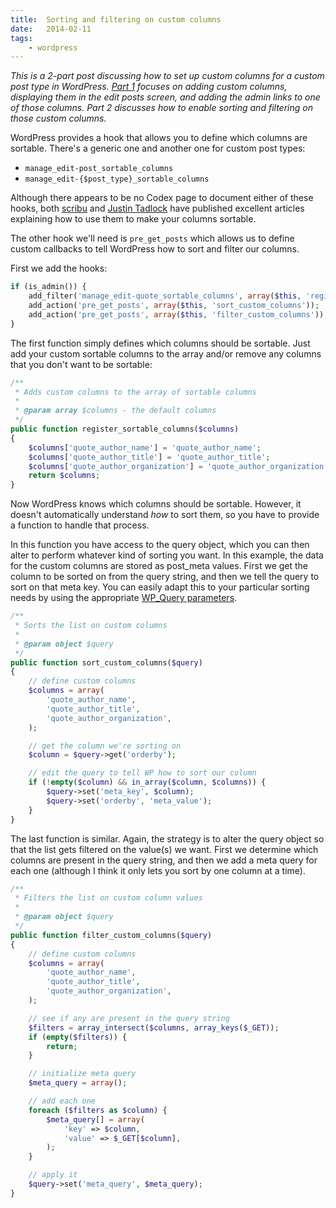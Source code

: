 ```yaml
---
title:  Sorting and filtering on custom columns
date:   2014-02-11
tags:
    - wordpress
---
```


*This is a 2-part post discussing how to set up custom columns for a custom post type in WordPress. [Part 1](/blog/adding-custom-columns-including-the-admin-links) focuses on adding custom columns, displaying them in the edit posts screen, and adding the admin links to one of those columns. Part 2 discusses how to enable sorting and filtering on those custom columns.*

WordPress provides a hook that allows you to define which columns are sortable. There's a generic one and another one for custom post types:

* `manage_edit-post_sortable_columns`
* `manage_edit-{$post_type}_sortable_columns`

Although there appears to be no Codex page to document either of these hooks, both <a href="http://scribu.net/wordpress/custom-sortable-columns.html" target="_blank">scribu</a> and <a href="http://justintadlock.com/archives/2011/06/27/custom-columns-for-custom-post-types" target="_blank">Justin Tadlock</a> have published excellent articles explaining how to use them to make your columns sortable.

The other hook we'll need is `pre_get_posts` which allows us to define custom callbacks to tell WordPress how to sort and filter our columns.

First we add the hooks:

```php
if (is_admin()) {
    add_filter('manage_edit-quote_sortable_columns', array($this, 'register_sortable_columns'));
    add_action('pre_get_posts', array($this, 'sort_custom_columns'));
    add_action('pre_get_posts', array($this, 'filter_custom_columns'));
}
```

The first function simply defines which columns should be sortable. Just add your custom sortable columns to the array and/or remove any columns that you don't want to be sortable:

```php
/**
 * Adds custom columns to the array of sortable columns
 *
 * @param array $columns - the default columns
 */
public function register_sortable_columns($columns)
{
    $columns['quote_author_name'] = 'quote_author_name';
    $columns['quote_author_title'] = 'quote_author_title';
    $columns['quote_author_organization'] = 'quote_author_organization';
    return $columns;
}
```

Now WordPress knows which columns should be sortable. However, it doesn't automatically understand *how* to sort them, so you have to provide a function to handle that process.

In this function you have access to the query object, which you can then alter to perform whatever kind of sorting you want. In this example, the data for the custom columns are stored as post_meta values. First we get the column to be sorted on from the query string, and then we tell the query to sort on that meta key. You can easily adapt this to your particular sorting needs by using the appropriate <a href="http://codex.wordpress.org/Class_Reference/WP_Query#Parameters" target="_blank">WP_Query parameters</a>.

```php
/**
 * Sorts the list on custom columns
 *
 * @param object $query
 */
public function sort_custom_columns($query)
{
    // define custom columns
    $columns = array(
        'quote_author_name',
        'quote_author_title',
        'quote_author_organization',
    );

    // get the column we're sorting on
    $column = $query->get('orderby');

    // edit the query to tell WP how to sort our column
    if (!empty($column) && in_array($column, $columns)) {
        $query->set('meta_key', $column);
        $query->set('orderby', 'meta_value');
    }
}
```

The last function is similar. Again, the strategy is to alter the query object so that the list gets filtered on the value(s) we want. First we determine which columns are present in the query string, and then we add a meta query for each one (although I think it only lets you sort by one column at a time).

```php
/**
 * Filters the list on custom column values
 *
 * @param object $query
 */
public function filter_custom_columns($query)
{
    // define custom columns
    $columns = array(
        'quote_author_name',
        'quote_author_title',
        'quote_author_organization',
    );

    // see if any are present in the query string
    $filters = array_intersect($columns, array_keys($_GET));
    if (empty($filters)) {
        return;
    }

    // initialize meta query
    $meta_query = array();

    // add each one
    foreach ($filters as $column) {
        $meta_query[] = array(
            'key' => $column,
            'value' => $_GET[$column],
        );
    }

    // apply it
    $query->set('meta_query', $meta_query);
}
```
